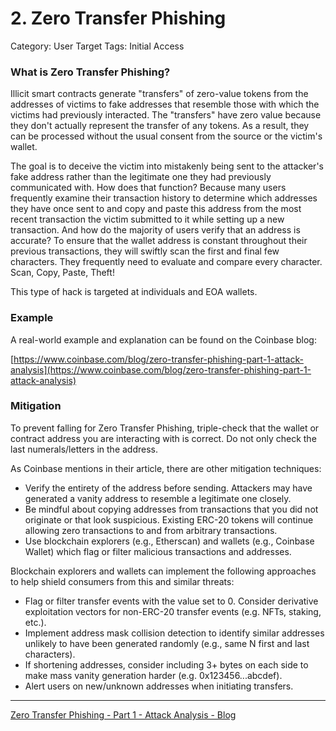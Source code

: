 # 2. Zero Transfer Phishing

Category: User Target
Tags: Initial Access

### What is Zero Transfer Phishing?

Illicit smart contracts generate "transfers" of zero-value tokens from the addresses of victims to fake addresses that resemble those with which the victims had previously interacted. The "transfers" have zero value because they don't actually represent the transfer of any tokens. As a result, they can be processed without the usual consent from the source or the victim's wallet. 

The goal is to deceive the victim into mistakenly being sent to the attacker's fake address rather than the legitimate one they had previously communicated with. How does that function? Because many users frequently examine their transaction history to determine which addresses they have once sent to and copy and paste this address from the most recent transaction the victim submitted to it while setting up a new transaction. And how do the majority of users verify that an address is accurate? To ensure that the wallet address is constant throughout their previous transactions, they will swiftly scan the first and final few characters. They frequently need to evaluate and compare every character.
Scan, Copy, Paste, Theft!

This type of hack is targeted at individuals and EOA wallets. 

### Example

A real-world example and explanation can be found on the Coinbase blog:

[https://www.coinbase.com/blog/zero-transfer-phishing-part-1-attack-analysis](https://www.coinbase.com/blog/zero-transfer-phishing-part-1-attack-analysis)

### Mitigation

To prevent falling for Zero Transfer Phishing, triple-check that the wallet or contract address you are interacting with is correct. Do not only check the last numerals/letters in the address.

As Coinbase mentions in their article, there are other mitigation techniques:

- Verify the entirety of the address before sending. Attackers may have generated a vanity address to resemble a legitimate one closely.
- Be mindful about copying addresses from transactions that you did not originate or that look suspicious. Existing ERC-20 tokens will continue allowing zero transactions to and from arbitrary transactions.
- Use blockchain explorers (e.g., Etherscan) and wallets (e.g., Coinbase Wallet) which flag or filter malicious transactions and addresses.

Blockchain explorers and wallets can implement the following approaches to help shield consumers from this and similar threats:

- Flag or filter transfer events with the value set to 0. Consider derivative exploitation vectors for non-ERC-20 transfer events (e.g. NFTs, staking, etc.).
- Implement address mask collision detection to identify similar addresses unlikely to have been generated randomly (e.g., same N first and last characters).
- If shortening addresses, consider including 3+ bytes on each side to make mass vanity generation harder (e.g. 0x123456...abcdef).
- Alert users on new/unknown addresses when initiating transfers.

---

[Zero Transfer Phishing - Part 1 - Attack Analysis - Blog](https://www.coinbase.com/blog/zero-transfer-phishing-part-1-attack-analysis)